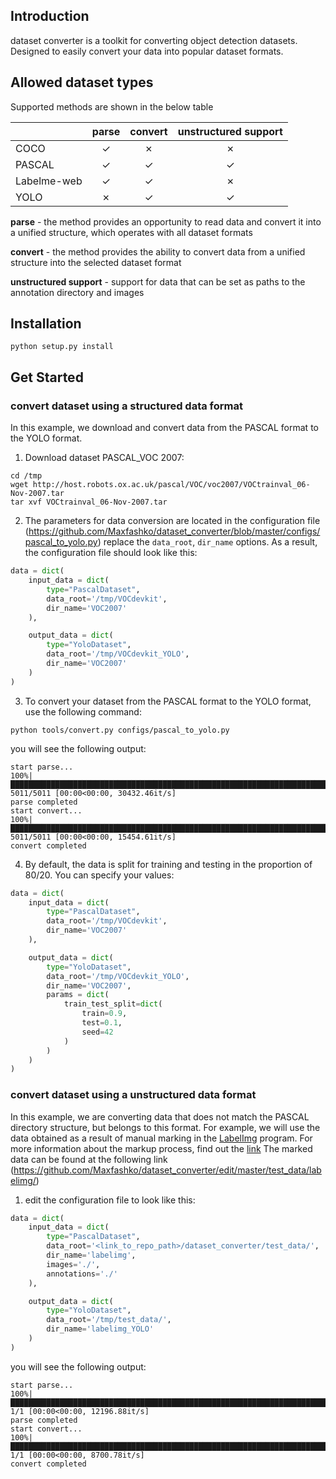 ## Introduction

dataset converter is a toolkit for converting object detection datasets. Designed to easily convert your data into popular dataset formats.


## Allowed dataset types

Supported methods are shown in the below table

|                    | parse  | convert | unstructured support |
|--------------------|:------:|:-------:|:--------------------:|
| COCO               | ✓      | ✗       | ✗                    |
| PASCAL             | ✓      | ✓       | ✓                    |
| Labelme-web        | ✓      | ✓       | ✗                    |
| YOLO               | ✗      | ✓       | ✓                    |

**parse** - the method provides an opportunity to read data and convert it into a unified structure, which operates with all dataset formats

**convert** - the method provides the ability to convert data from a unified structure into the selected dataset format

**unstructured support** - support for data that can be set as paths to the annotation directory and images


## Installation

`python setup.py install`

## Get Started

### convert dataset using a structured data format
In this example, we download and convert data from the PASCAL format to the YOLO format.

1) Download dataset PASCAL_VOC 2007:

```shell
cd /tmp
wget http://host.robots.ox.ac.uk/pascal/VOC/voc2007/VOCtrainval_06-Nov-2007.tar
tar xvf VOCtrainval_06-Nov-2007.tar
```


2) The parameters for data conversion are located in the configuration file (https://github.com/Maxfashko/dataset_converter/blob/master/configs/pascal_to_yolo.py) replace the `data_root`, `dir_name` options. As a result, the configuration file should look like this:

```python
data = dict(
    input_data = dict(
        type="PascalDataset",
        data_root='/tmp/VOCdevkit',
        dir_name='VOC2007'
    ),

    output_data = dict(
        type="YoloDataset",
        data_root='/tmp/VOCdevkit_YOLO',
        dir_name='VOC2007'
    )
)
```


3) To convert your dataset from the PASCAL format to the YOLO format, use the following command:

```shell
python tools/convert.py configs/pascal_to_yolo.py
```

you will see the following output:

```shell
start parse...
100%|████████████████████████████████████████████████████████████████████████████████████████████| 5011/5011 [00:00<00:00, 30432.46it/s]
parse completed
start convert...
100%|█████████████████████████████████████████████████████████████████████████████████████████████| 5011/5011 [00:00<00:00, 15454.61it/s]
convert completed
```


4) By default, the data is split for training and testing in the proportion of 80/20. You can specify your values:

```python
data = dict(
    input_data = dict(
        type="PascalDataset",
        data_root='/tmp/VOCdevkit',
        dir_name='VOC2007'
    ),

    output_data = dict(
        type="YoloDataset",
        data_root='/tmp/VOCdevkit_YOLO',
        dir_name='VOC2007',
        params = dict(
            train_test_split=dict(
                train=0.9,
                test=0.1,
                seed=42
            )
        )
    )
)
```

### convert dataset using a unstructured data format

In this example, we are converting data that does not match the PASCAL directory structure, but belongs to this format. For example, we will use the data obtained as a result of manual marking in the [LabelImg](https://github.com/tzutalin/labelImg) program. For more information about the markup process, find out the [link](https://github.com/tzutalin/labelImg)
The marked data can be found at the following link (https://github.com/Maxfashko/dataset_converter/edit/master/test_data/labelimg/)


1) edit the configuration file to look like this:

```python
data = dict(
    input_data = dict(
        type="PascalDataset",
        data_root='<link_to_repo_path>/dataset_converter/test_data/',
        dir_name='labelimg',
        images='./',
        annotations='./'
    ),

    output_data = dict(
        type="YoloDataset",
        data_root='/tmp/test_data/',
        dir_name='labelimg_YOLO'
    )
)
```

you will see the following output:

```shell
start parse...
100%|███████████████████████████████████████████████████████████████████████████████████████████████████| 1/1 [00:00<00:00, 12196.88it/s]
parse completed
start convert...
100%|███████████████████████████████████████████████████████████████████████████████████████████████████| 1/1 [00:00<00:00, 8700.78it/s]
convert completed
```
